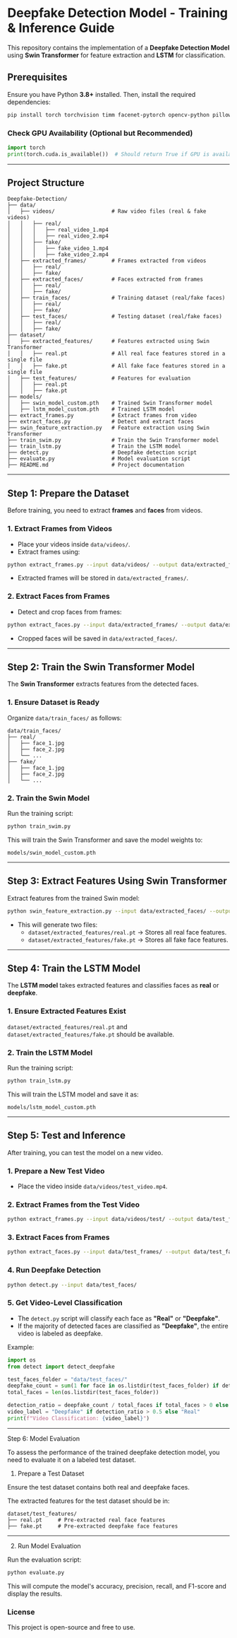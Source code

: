 # **Deepfake Detection Model - Training & Inference Guide**

This repository contains the implementation of a **Deepfake Detection Model** using **Swin Transformer** for feature extraction and **LSTM** for classification.

## **Prerequisites**

Ensure you have Python **3.8+** installed. Then, install the required dependencies:

```bash
pip install torch torchvision timm facenet-pytorch opencv-python pillow numpy
```

### **Check GPU Availability (Optional but Recommended)**

```python
import torch
print(torch.cuda.is_available())  # Should return True if GPU is available
```

---

## **Project Structure**

```
Deepfake-Detection/
├── data/
│   ├── videos/                  # Raw video files (real & fake videos)
│   │   ├── real/
│   │   │   ├── real_video_1.mp4
│   │   │   ├── real_video_2.mp4
│   │   ├── fake/
│   │   │   ├── fake_video_1.mp4
│   │   │   ├── fake_video_2.mp4
│   ├── extracted_frames/        # Frames extracted from videos
│   │   ├── real/
│   │   ├── fake/
│   ├── extracted_faces/         # Faces extracted from frames
│   │   ├── real/
│   │   ├── fake/
│   ├── train_faces/             # Training dataset (real/fake faces)
│   │   ├── real/
│   │   ├── fake/
│   ├── test_faces/              # Testing dataset (real/fake faces)
│   │   ├── real/
│   │   ├── fake/
├── dataset/
│   ├── extracted_features/      # Features extracted using Swin Transformer
│   │   ├── real.pt              # All real face features stored in a single file
│   │   ├── fake.pt              # All fake face features stored in a single file
│   ├── test_features/           # Features for evaluation
│   │   ├── real.pt
│   │   ├── fake.pt
├── models/
│   ├── swin_model_custom.pth    # Trained Swin Transformer model
│   ├── lstm_model_custom.pth    # Trained LSTM model
├── extract_frames.py            # Extract frames from video
├── extract_faces.py             # Detect and extract faces
├── swin_feature_extraction.py   # Feature extraction using Swin Transformer
├── train_swim.py                # Train the Swin Transformer model
├── train_lstm.py                # Train the LSTM model
├── detect.py                    # Deepfake detection script
├── evaluate.py                  # Model evaluation script
├── README.md                    # Project documentation
```
---

## **Step 1: Prepare the Dataset**

Before training, you need to extract **frames** and **faces** from videos.

### **1. Extract Frames from Videos**

- Place your videos inside `data/videos/`.
- Extract frames using:

```bash
python extract_frames.py --input data/videos/ --output data/extracted_frames/
```

- Extracted frames will be stored in `data/extracted_frames/`.

### **2. Extract Faces from Frames**

- Detect and crop faces from frames:

```bash
python extract_faces.py --input data/extracted_frames/ --output data/extracted_faces/
```

- Cropped faces will be saved in `data/extracted_faces/`.

---

## **Step 2: Train the Swin Transformer Model**

The **Swin Transformer** extracts features from the detected faces.

### **1. Ensure Dataset is Ready**

Organize `data/train_faces/` as follows:

```
data/train_faces/
├── real/
│   ├── face_1.jpg
│   ├── face_2.jpg
│   └── ...
├── fake/
│   ├── face_1.jpg
│   ├── face_2.jpg
│   └── ...
```

### **2. Train the Swin Model**

Run the training script:

```bash
python train_swim.py
```

This will train the Swin Transformer and save the model weights to:

```
models/swin_model_custom.pth
```

---



## **Step 3: Extract Features Using Swin Transformer**

Extract features from the trained Swin model:

```bash
python swin_feature_extraction.py --input data/extracted_faces/ --output dataset/extracted_features/
```

- This will generate two files:
  - `dataset/extracted_features/real.pt` → Stores all real face features.
  - `dataset/extracted_features/fake.pt` → Stores all fake face features.

---

## **Step 4: Train the LSTM Model**

The **LSTM model** takes extracted features and classifies faces as **real** or **deepfake**.

### **1. Ensure Extracted Features Exist**

`dataset/extracted_features/real.pt` and `dataset/extracted_features/fake.pt` should be available.

### **2. Train the LSTM Model**

Run the training script:

```bash
python train_lstm.py
```

This will train the LSTM model and save it as:

```
models/lstm_model_custom.pth
```

---

## **Step 5: Test and Inference**

After training, you can test the model on a new video.

### **1. Prepare a New Test Video**
- Place the video inside `data/videos/test_video.mp4`.

### **2. Extract Frames from the Test Video**
```bash
python extract_frames.py --input data/videos/test/ --output data/test_frames/
```

### **3. Extract Faces from Frames**
```bash
python extract_faces.py --input data/test_frames/ --output data/test_faces/
```

### **4. Run Deepfake Detection**
```bash
python detect.py --input data/test_faces/
```

### **5. Get Video-Level Classification**
- The `detect.py` script will classify each face as **"Real"** or **"Deepfake"**.
- If the majority of detected faces are classified as **"Deepfake"**, the entire video is labeled as deepfake.

Example:
```python
import os
from detect import detect_deepfake

test_faces_folder = "data/test_faces/"
deepfake_count = sum(1 for face in os.listdir(test_faces_folder) if detect_deepfake(os.path.join(test_faces_folder, face)) == "Deepfake")
total_faces = len(os.listdir(test_faces_folder))

detection_ratio = deepfake_count / total_faces if total_faces > 0 else 0
video_label = "Deepfake" if detection_ratio > 0.5 else "Real"
print(f"Video Classification: {video_label}")
``` 

---
Step 6: Model Evaluation

To assess the performance of the trained deepfake detection model, you need to evaluate it on a labeled test dataset.

1. Prepare a Test Dataset

Ensure the test dataset contains both real and deepfake faces.

The extracted features for the test dataset should be in:
```
dataset/test_features/
├── real.pt     # Pre-extracted real face features
├── fake.pt     # Pre-extracted deepfake face features

```
---

2. Run Model Evaluation

Run the evaluation script:
```bash
python evaluate.py
```

This will compute the model's accuracy, precision, recall, and F1-score and display the results.

### **License**
This project is open-source and free to use.

